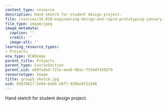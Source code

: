 ```yaml
---
content_type: resource
description: Hand sketch for student design project.
file: /courses/16-810-engineering-design-and-rapid-prototyping-january-iap-2005/858788175e046eb6e877930be8f22d48_group5_sketch.jpg
file_type: image/jpeg
image_metadata:
  caption: ''
  credit: ''
  image-alt: ''
learning_resource_types:
- Projects
ocw_type: OCWImage
parent_title: Projects
parent_type: CourseSection
parent_uid: e89fade9-721e-eee0-98ac-f554d7439279
resourcetype: Image
title: group5_sketch.jpg
uid: 85878817-5e04-6eb6-e877-930be8f22d48
---
```

Hand sketch for student design project.

